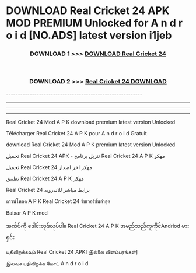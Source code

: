 # DOWNLOAD Real Cricket 24  APK MOD PREMIUM Unlocked for A n d r o i d [NO.ADS] latest version i1jeb 



<div align="center">

<h3>DOWNLOAD 1 >>> <a href="https://getmod2.web.app/?judul=Real Cricket 24 ">DOWNLOAD Real Cricket 24 </a></h3><br>

<h3>DOWNLOAD 2 >>> <a href="https://getmod2.web.app/?judul=Real Cricket 24 ">Real Cricket 24  DOWNLOAD </a></h3>

</div>
----------------------------------------------------------

----------------------------------------------------------

----------------------------------------------------------

----------------------------------------------------------

Real Cricket 24  Mod A P K download premium latest version Unlocked

Télécharger Real Cricket 24  A P K pour A n d r o i d Gratuit

download Real Cricket 24  Mod A P K premium latest version Unlocked

تحميل Real Cricket 24  APK - تنزيل برنامج Real Cricket 24  A P K مهكر

تحميل Real Cricket 24  مهكر اخر اصدار

تطبيق Real Cricket 24  A P K مهكر

Real Cricket 24  برابط مباشر للاندرويد

ดาวน์โหลด A P K Real Cricket 24  รับเวอร์ชันล่าสุด

Baixar A P K mod

အက်ပ်ကို ဒေါင်းလုဒ်လုပ်ပါ။ Real Cricket 24  A P K အမည်သည်ကူကိုင်Andriod ဗားရှင်း

பதிவிறக்கவும் Real Cricket 24  APK[ இல்லை விளம்பரங்கள்] 
 
இலவச பதிவிறக்க மோட் A n d r o i d



